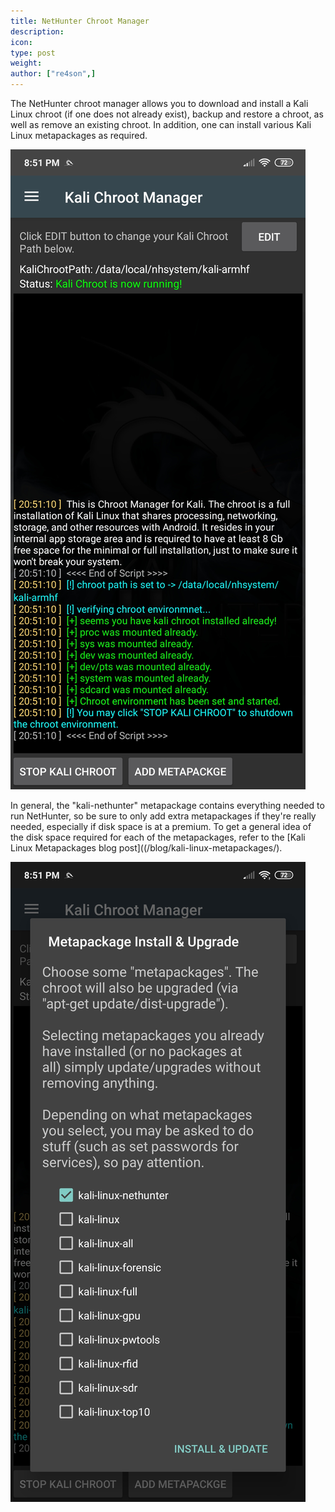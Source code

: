 ```yaml
---
title: NetHunter Chroot Manager
description:
icon:
type: post
weight:
author: ["re4son",]
---
```


The NetHunter chroot manager allows you to download and install a Kali Linux chroot (if one does not already exist), backup and restore a chroot, as well as remove an existing chroot. In addition, one can install various Kali Linux metapackages as required.

![](nethunter-chroot-01.png)

In general, the "kali-nethunter" metapackage contains everything needed to run NetHunter, so be sure to only add extra metapackages if they're really needed, especially if disk space is at a premium. To get a general idea of the disk space required for each of the metapackages, refer to the [Kali Linux Metapackages blog post]((/blog/kali-linux-metapackages/).

![](nethunter-chroot-02.png)
